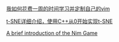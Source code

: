 [我如何花费一周的时间学习并定制自己的vim](configMyOwnVim)

[t-SNE详细介绍，使用C++从0开始实现t-SNE](tsneIntroduction)

[A brief introduction of the Nim Game](nimGame)

